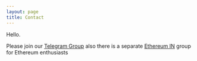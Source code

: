 ```yaml
---
layout: page
title: Contact
---
```


Hello.

Please join our [Telegram Group]({{site.telegram}}) also there is a separate [Ethereum IN]({{site.ethinTel}}) group for Ethereum enthusiasts 
